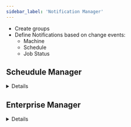 ```yaml
---
sidebar_label: 'Notification Manager'
---
```


* Create groups
* Define Notifications based on change events: 
    * Machine
    * Schedule
    * Job Status

## Scheudule Manager

<details>

### Notification Triggers Main Screen

||
|---|
|![](../static/imgbasic/sm-notification-trigger-main.png)|

### Add/Edit Trigger Output

||
|---|
|![](../static/imgbasic/sm-notification-trigger-set-email.png)|

### Manage Trigger Groups

||
|---|
|![](../static/imgbasic/sm-notification-triggers-manage-groups.png)|

</details>

## Enterprise Manager

<details>

||
|---|
|![](../static/imgbasic/320.png)|

### Add Schedule Trigger

||
|---|
|![](../static/imgbasic/321.png)|

### Add Job Trigger

||
|---|
|![](../static/imgbasic/322.png)|

### Machine Trigger

||
|---|
|![](../static/imgbasic/323.png)|

### Schedule Select

||
|---|
|![](../static/imgbasic/324.png)|


### Notification Types

||
|---|
|![](../static/imgbasic/325.png)|

</details>
